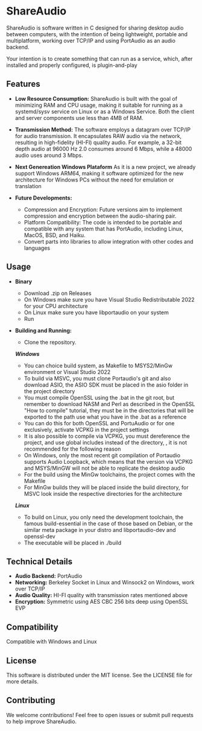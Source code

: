 # ShareAudio

ShareAudio is software written in C designed for sharing desktop audio between computers, with the intention of being lightweight, portable and multiplatform, working over TCP/IP and using PortAudio as an audio backend.

Your intention is to create something that can run as a service, which, after installed and properly configured, is plugin-and-play

## Features

- **Low Resource Consumption:** ShareAudio is built with the goal of minimizing RAM and CPU usage, making it suitable for running as a systemd/sysv service on Linux or as a Windows Service. Both the client and server components use less than 4MB of RAM.

- **Transmission Method:** The software employs a datagram over TCP/IP for audio transmission. It encapsulates RAW audio via the network, resulting in high-fidelity (HI-FI) quality audio. For example, a 32-bit depth audio at 96000 Hz 2.0 consumes around 6 Mbps, while a 48000 audio uses around 3 Mbps.

- **Next Genereation Windows Plataform** As it is a new project, we already support Windows ARM64, making it software optimized for the new architecture for Windows PCs without the need for emulation or translation

- **Future Developments:**
  - Compression and Encryption: Future versions aim to implement compression and encryption between the audio-sharing pair.
  - Platform Compatibility: The code is intended to be portable and compatible with any system that has PortAudio, including Linux, MacOS, BSD, and Haiku.
  - Convert parts into libraries to allow integration with other codes and languages

## Usage

- **Binary**
  - Download .zip on Releases
  - On Windows make sure you have Visual Studio Redistributable 2022 for your CPU architecture
  - On Linux make sure you have libportaudio on your system
  - Run

- **Building and Running:**
  - Clone the repository.

  ***Windows***
  - You can choice build system, as Makefile to MSYS2/MinGw environment or Visual Studio 2022
  - To build via MSVC, you must clone Portaudio's git and also download ASIO, the ASIO SDK must be placed in the asio folder in the project directory
  - You must compile OpenSSL using the .bat in the git root, but remember to download NASM and Perl as described in the OpenSSL "How to compile" tutorial, they must be in the directories that will be exported to the path use what you have in the .bat as a reference
  - You can do this for both OpenSSL and PortuAudio or for one exclusively, activate VCPKG in the project settings
  - It is also possible to compile via VCPKG, you must dereference the project, and use global includes instead of the directory, , it is not recommended for the following reason
  - On Windows, only the most recent git compilation of Portaudio supports Audio Loopback, which means that the version via VCPKG and MSYS/MinGW will not be able to replicate the desktop audio
  - For the build using the MinGw toolchains, the project comes with the Makefile
  - For MinGw builds they will be placed inside the build directory, for MSVC look inside the respective directories for the architecture

  ***Linux***
  - To build on Linux, you only need the development toolchain, the famous build-essential in the case of those based on Debian, or the similar meta package in your distro and libportaudio-dev and openssl-dev
  - The executable will be placed in ./build

## Technical Details

- **Audio Backend:** PortAudio
- **Networking:** Berkeley Socket in Linux and Winsock2 on Windows, work over TCP/IP
- **Audio Quality:** HI-FI quality with transmission rates mentioned above
- **Encryption:** Symmetric using AES CBC 256 bits deep using OpenSSL EVP

## Compatibility

Compatible with Windows and Linux

## License

This software is distributed under the MIT license. See the LICENSE file for more details.

## Contributing

We welcome contributions! Feel free to open issues or submit pull requests to help improve ShareAudio.

